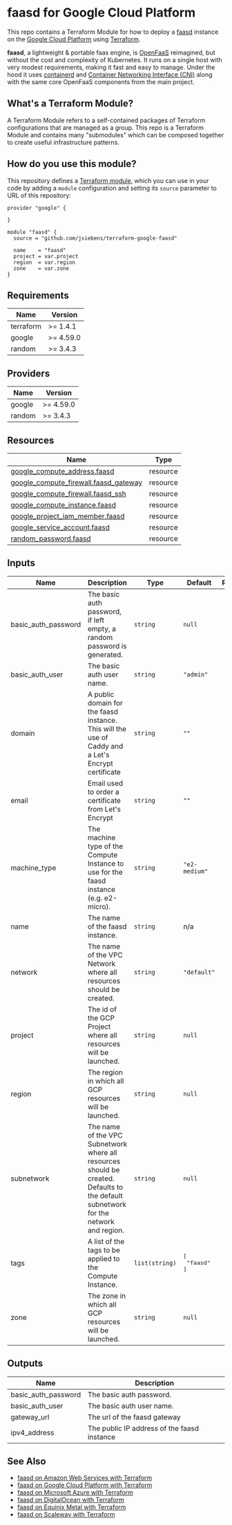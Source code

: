 # faasd for Google Cloud Platform

This repo contains a Terraform Module for how to deploy a [faasd](https://github.com/openfaas/faasd) instance on the
[Google Cloud Platform](https://cloud.google.com/) using [Terraform](https://www.terraform.io/).

__faasd__, a lightweight & portable faas engine, is [OpenFaaS](https://github.com/openfaas/) reimagined, but without the cost and complexity of Kubernetes. It runs on a single host with very modest requirements, making it fast and easy to manage. Under the hood it uses [containerd](https://containerd.io/) and [Container Networking Interface (CNI)](https://github.com/containernetworking/cni) along with the same core OpenFaaS components from the main project.

## What's a Terraform Module?

A Terraform Module refers to a self-contained packages of Terraform configurations that are managed as a group. This repo
is a Terraform Module and contains many "submodules" which can be composed together to create useful infrastructure patterns.

## How do you use this module?

This repository defines a [Terraform module](https://www.terraform.io/docs/modules/usage.html), which you can use in your
code by adding a `module` configuration and setting its `source` parameter to URL of this repository:

```hcl
provider "google" {
  
}

module "faasd" {
  source = "github.com/jsiebens/terraform-google-faasd"

  name    = "faasd"
  project = var.project
  region  = var.region
  zone    = var.zone
}
```

<!-- BEGIN_TF_DOCS -->
## Requirements

| Name | Version |
|------|---------|
| terraform | >= 1.4.1 |
| google | >= 4.59.0 |
| random | >= 3.4.3 |

## Providers

| Name | Version |
|------|---------|
| google | >= 4.59.0 |
| random | >= 3.4.3 |

## Resources

| Name | Type |
|------|------|
| [google_compute_address.faasd](https://registry.terraform.io/providers/hashicorp/google/latest/docs/resources/compute_address) | resource |
| [google_compute_firewall.faasd_gateway](https://registry.terraform.io/providers/hashicorp/google/latest/docs/resources/compute_firewall) | resource |
| [google_compute_firewall.faasd_ssh](https://registry.terraform.io/providers/hashicorp/google/latest/docs/resources/compute_firewall) | resource |
| [google_compute_instance.faasd](https://registry.terraform.io/providers/hashicorp/google/latest/docs/resources/compute_instance) | resource |
| [google_project_iam_member.faasd](https://registry.terraform.io/providers/hashicorp/google/latest/docs/resources/google_project_iam#google_project_iam_member) | resource |
| [google_service_account.faasd](https://registry.terraform.io/providers/hashicorp/google/latest/docs/resources/google_service_account) | resource |
| [random_password.faasd](https://registry.terraform.io/providers/hashicorp/random/latest/docs/resources/password) | resource |

## Inputs

| Name | Description | Type | Default | Required |
|------|-------------|------|---------|:--------:|
| basic\_auth\_password | The basic auth password, if left empty, a random password is generated. | `string` | `null` | no |
| basic\_auth\_user | The basic auth user name. | `string` | `"admin"` | no |
| domain | A public domain for the faasd instance. This will the use of Caddy and a Let's Encrypt certificate | `string` | `""` | no |
| email | Email used to order a certificate from Let's Encrypt | `string` | `""` | no |
| machine\_type | The machine type of the Compute Instance to use for the faasd instance (e.g. e2-micro). | `string` | `"e2-medium"` | no |
| name | The name of the faasd instance. | `string` | n/a | yes |
| network | The name of the VPC Network where all resources should be created. | `string` | `"default"` | no |
| project | The id of the GCP Project where all resources will be launched. | `string` | `null` | no |
| region | The region in which all GCP resources will be launched. | `string` | `null` | no |
| subnetwork | The name of the VPC Subnetwork where all resources should be created. Defaults to the default subnetwork for the network and region. | `string` | `null` | no |
| tags | A list of the tags to be applied to the Compute Instance. | `list(string)` | <pre>[<br>  "faasd"<br>]</pre> | no |
| zone | The zone in which all GCP resources will be launched. | `string` | `null` | no |

## Outputs

| Name | Description |
|------|-------------|
| basic\_auth\_password | The basic auth password. |
| basic\_auth\_user | The basic auth user name. |
| gateway\_url | The url of the faasd gateway |
| ipv4\_address | The public IP address of the faasd instance |
<!-- END_TF_DOCS -->

## See Also

- [faasd on Amazon Web Services with Terraform](https://github.com/jsiebens/terraform-aws-faasd)
- [faasd on Google Cloud Platform with Terraform](https://github.com/jsiebens/terraform-google-faasd)
- [faasd on Microsoft Azure with Terraform](https://github.com/jsiebens/terraform-azurerm-faasd)
- [faasd on DigitalOcean with Terraform](https://github.com/jsiebens/terraform-digitalocean-faasd)
- [faasd on Equinix Metal with Terraform](https://github.com/jsiebens/terraform-equinix-faasd)
- [faasd on Scaleway with Terraform](https://github.com/jsiebens/terraform-scaleway-faasd)